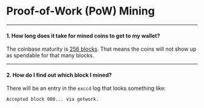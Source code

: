 # Proof-of-Work (PoW) Mining

---

#### 1. How long does it take for mined coins to get to my wallet?

The coinbase maturity is [256 blocks](https://github.com/EXCCoin/exccd/blob/5b62c1864a39091ef951d07843087ff076e999af/chaincfg/mainnetparams.go#L188).
That means the coins will not show up as spendable for that many blocks.

---

#### 2. How do I find out which block I mined?

There will be an entry in the `exccd` log that looks something like:

```no-highlight
Accepted block 000... via getwork.
```
